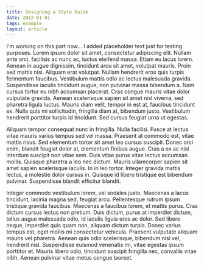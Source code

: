 ```yaml
---
title: Designing a Style Guide
date: 2012-01-01
tags: example
layout: article
---
```


I'm working on this part now... I added placeholder text just for testing purposes. Lorem ipsum dolor sit amet, consectetur adipiscing elit. Nullam ante orci, facilisis ac nunc ac, luctus eleifend massa. Etiam eu lacus lorem. Aenean in augue dignissim, tincidunt arcu sit amet, volutpat mauris. Proin sed mattis nisi. Aliquam erat volutpat. Nullam hendrerit eros quis turpis fermentum faucibus. Vestibulum mattis odio ac lectus malesuada gravida. Suspendisse iaculis tincidunt augue, non pulvinar massa bibendum a. Nam cursus tortor eu nibh accumsan placerat. Cras congue mauris vitae dolor vulputate gravida. Aenean scelerisque sapien sit amet nisl viverra, sed pharetra ligula luctus. Mauris diam velit, tempor in est at, faucibus tincidunt ex. Nulla quis mi sollicitudin, fringilla diam at, bibendum justo. Vestibulum hendrerit porttitor turpis id tincidunt. Sed cursus feugiat urna ut egestas.

Aliquam tempor consequat nunc in fringilla. Nulla facilisi. Fusce at lectus vitae mauris varius tempus sed vel massa. Praesent at commodo est, vitae mattis risus. Sed elementum tortor sit amet leo cursus suscipit. Donec orci enim, blandit feugiat dolor at, elementum finibus augue. Cras a ex ac nisl interdum suscipit non vitae sem. Duis vitae purus vitae lectus accumsan mollis. Quisque pharetra a leo nec dictum. Mauris ullamcorper sapien sit amet sapien scelerisque iaculis. In in leo tortor. Integer gravida mattis lectus, a molestie dolor cursus in. Quisque id libero tristique est bibendum pulvinar. Suspendisse blandit efficitur blandit.

Integer commodo vestibulum lorem, vel sodales justo. Maecenas a lacus tincidunt, lacinia magna sed, feugiat arcu. Pellentesque rutrum ipsum tristique gravida faucibus. Maecenas a faucibus lorem, et mattis purus. Cras dictum cursus lectus non pretium. Duis dictum, purus at imperdiet dictum, tellus augue malesuada odio, id iaculis ligula eros ac dolor. Sed libero neque, imperdiet quis quam non, aliquam dictum turpis. Donec varius tempus est, eget mollis mi consectetur vehicula. Praesent vulputate aliquam mauris vel pharetra. Aenean quis odio scelerisque, bibendum nisi vel, hendrerit nisl. Suspendisse euismod venenatis mi, vitae egestas ipsum porttitor et. Mauris libero odio, tincidunt suscipit fringilla nec, convallis vitae nibh. Aenean pulvinar vitae metus congue laoreet.
